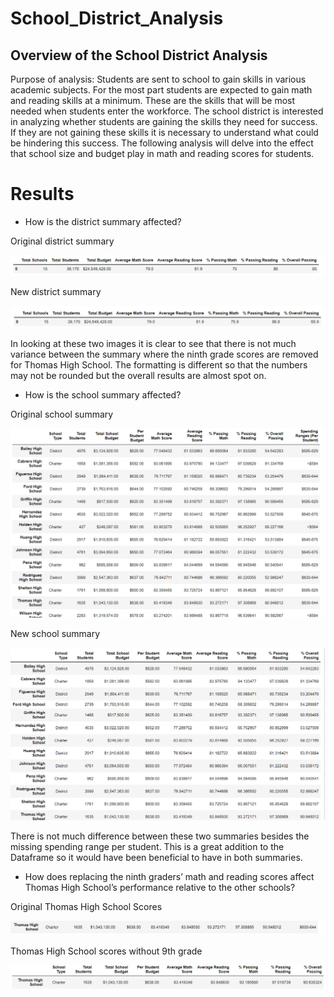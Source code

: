 # School_District_Analysis
## Overview of the School District Analysis
Purpose of analysis:
Students are sent to school to gain skills in various academic subjects. For the most part students are expected to gain math and reading skills at a minimum. These are the skills that will be most needed when students enter the workforce. The school district is interested in analyzing whether students are gaining the skills they need for success. If they are not gaining these skills it is necessary to understand what could be hindering this success. The following analysis will delve into the effect that school size and budget play in math and reading scores for students. 

# Results

* How is the district summary affected?

Original district summary

![](https://github.com/lightbright832/School_District_Analysis/blob/main/Original%20District%20Summary.png)

New district summary

![](https://github.com/lightbright832/School_District_Analysis/blob/main/New%20Disctrict%20Summary.png)

In looking at these two images it is clear to see that there is not much variance between the summary where the ninth grade scores are removed for Thomas High School. The formatting is different so that the numbers may not be rounded but the overall results are almost spot on. 

* How is the school summary affected?

Original school summary

![](https://github.com/lightbright832/School_District_Analysis/blob/main/Original%20School%20Summary.png)

New school summary

![](https://github.com/lightbright832/School_District_Analysis/blob/main/New%20School%20Summary.png)

There is not much difference between these two summaries besides the missing spending range per student. This is a great addition to the Dataframe so it would have been beneficial to have in both summaries. 

* How does replacing the ninth graders’ math and reading scores affect Thomas High School’s performance relative to the other schools?

Original Thomas High School Scores

![](https://github.com/lightbright832/School_District_Analysis/blob/main/Original%20Thomas%20Scores.png)

Thomas High School scores without 9th grade

![](https://github.com/lightbright832/School_District_Analysis/blob/main/Thomas%20High%20School.png)


